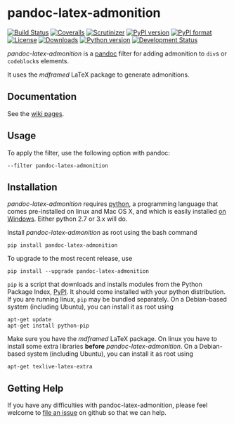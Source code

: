 # pandoc-latex-admonition
[![Build Status](https://img.shields.io/travis/chdemko/pandoc-latex-admonition/1.0.0.svg)](https://travis-ci.org/chdemko/pandoc-latex-admonition/branches)
[![Coveralls](https://img.shields.io/coveralls/github/chdemko/pandoc-latex-admonition/1.0.0.svg)](https://coveralls.io/github/chdemko/pandoc-latex-admonition?branch=1.0.0)
[![Scrutinizer](https://img.shields.io/scrutinizer/g/chdemko/pandoc-latex-admonition.svg)](https://scrutinizer-ci.com/g/chdemko/pandoc-latex-admonition/)
[![PyPI version](https://img.shields.io/pypi/v/pandoc-latex-admonition.svg)](https://pypi.org/project/pandoc-latex-admonition/)
[![PyPI format](https://img.shields.io/pypi/format/pandoc-latex-admonition/1.0.0.svg)](https://pypi.org/project/pandoc-latex-admonition/1.0.0/)
[![License](https://img.shields.io/pypi/l/pandoc-latex-admonition/1.0.0.svg)](https://raw.githubusercontent.com/chdemko/pandoc-latex-admonition/1.0.0/LICENSE)
[![Downloads](https://img.shields.io/pypi/dm/pandoc-latex-admonition.svg)](https://pypi.org/project/pandoc-latex-admonition/)
[![Python version](https://img.shields.io/pypi/pyversions/pandoc-latex-admonition.svg)](https://pypi.org/project/pandoc-latex-admonition/)
[![Development Status](https://img.shields.io/pypi/status/pandoc-latex-admonition.svg)](https://pypi.org/project/pandoc-latex-admonition/)

*pandoc-latex-admonition* is a [pandoc] filter for adding admonition to `div`s or `codeblock`s elements.

It uses the *mdframed* LaTeX package to generate admonitions.

[pandoc]: http://pandoc.org/

Documentation
-------------

See the [wiki pages](https://github.com/chdemko/pandoc-latex-admonition/wiki).

Usage
-----

To apply the filter, use the following option with pandoc:

    --filter pandoc-latex-admonition

Installation
------------

*pandoc-latex-admonition* requires [python], a programming language that comes pre-installed on linux and Mac OS X, and which is easily installed [on Windows]. Either python 2.7 or 3.x will do.

Install *pandoc-latex-admonition* as root using the bash command

    pip install pandoc-latex-admonition

To upgrade to the most recent release, use

    pip install --upgrade pandoc-latex-admonition

`pip` is a script that downloads and installs modules from the Python Package Index, [PyPI].  It should come installed with your python distribution. If you are running linux, `pip` may be bundled separately. On a Debian-based system (including Ubuntu), you can install it as root using

    apt-get update
    apt-get install python-pip

Make sure you have the *mdframed* LaTeX package. On linux you have to install some extra libraries **before** *pandoc-latex-admonition*. On a Debian-based system (including Ubuntu), you can install it as root using

	apt-get texlive-latex-extra

[python]: https://www.python.org
[on Windows]: https://www.python.org/downloads/windows
[PyPI]: https://pypi.org


Getting Help
------------

If you have any difficulties with pandoc-latex-admonition, please feel welcome to [file an issue] on github so that we can help.

[file an issue]: https://github.com/chdemko/pandoc-latex-admonition/issues

